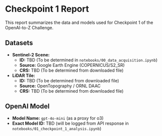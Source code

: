# Checkpoint 1 Report

This report summarizes the data and models used for Checkpoint 1 of the OpenAI-to-Z Challenge.

## Datasets

*   **Sentinel-2 Scene:**
    *   **ID:** TBD (To be determined in `notebooks/00_data_acquisition.ipynb`)
    *   **Source:** Google Earth Engine (COPERNICUS/S2_SR)
    *   **CRS:** TBD (To be determined from downloaded file)
*   **LiDAR Tile:**
    *   **ID:** TBD (To be determined from downloaded file)
    *   **Source:** OpenTopography / ORNL DAAC
    *   **CRS:** TBD (To be determined from downloaded file)

## OpenAI Model

*   **Model Name:** `gpt-4o-mini` (as a proxy for o3)
*   **Exact Model ID:** TBD (will be logged from API response in `notebooks/01_checkpoint_1_analysis.ipynb`)
